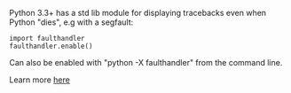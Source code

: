 Python 3.3+ has a std
lib module for displaying
tracebacks even when Python
"dies", e.g with a segfault:

```
import faulthandler
faulthandler.enable()
```

Can also be enabled with
"python -X faulthandler"
from the command line.

Learn more [here](https://docs.python.org/3/library/faulthandler.html)